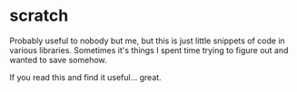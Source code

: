 # scratch
Probably useful to nobody but me, but this is just little snippets of code in various libraries. Sometimes it's things I spent time trying to figure out and wanted to save somehow. 

If you read this and find it useful... great. 
